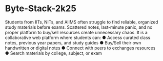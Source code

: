 # Byte-Stack-2k25


Students from IITs, NITs, and AIIMS often struggle to 
find reliable, organized study materials before exams. 
Scattered notes, last-minute panic, and no proper 
platform to buy/sell resources create unnecessary 
chaos.
It is a collaborative web platform where students can:
● Access curated class notes, previous year papers, and 
study guides
● Buy/Sell their own handwritten or digital notes
● Connect with peers to exchanges resources
● Search materials by college, subject, or exam
